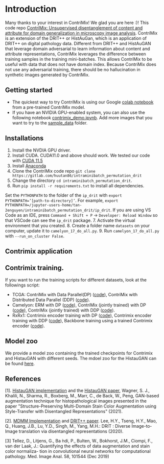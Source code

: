 # Introduction
Many thanks to your interest in ContriMix! We glad you are here :)!
This code repo [ContriMix: Unsupervised disentanglement of content and attribute for domain generalization in microscopy image analysis](https://arxiv.org/abs/2306.04527). ContriMix is an extension of the DRIT++ or HistAuGan, which is an application of DRIT++ on digital pathology data. Different from DRIT++ and HistAuGAN that leverage domain adversarial to learn information about content and attribute representations, ContriMix leverages the difference between training samples in the training mini-batches. This allows ContriMix to be useful with data that does not have domain index. Because ContriMix does not use any adversarial training, there should be no hallucination in synthetic images generated by ContriMix.

## Getting started
- The quickest way to try ContriMix is using our Google [colab notebook](https://colab.research.google.com/drive/1saLls58IM3tVJ8VjTacjpbcv-6I1H1yp?usp=sharing) from a pre-trained ContriMix model.
- If you have an NVIDIA GPU-enabled system, you can also use the following notebook [contrimix_demo.ipynb](./contrimix_demo.ipynb). Add more images that you want to try to the [sample_data](/sample_data/) folder.

## Installations
1.  Install the NVDIA GPU driver.
2.  Install CUDA. CUDA11.0 and above should work. We tested our code with [CUDA 11.5](https://developer.nvidia.com/cuda-11-5-0-download-archive?target_os=Linux&target_arch=x86_64&Distribution=Ubuntu&target_version=20.04&target_type=deb_local)
3.  Install [Anaconda](https://www.anaconda.com/)
4.  Clone the ContriMix code repo `git clone https://gitlab.com/huutan86/intraminibatch_permutation_drit`
5.  Change the directory `cd intraminibatch_permutation_drit`.
6.  Run `pip install -r requirements.txt` to install all dependencies.

Set the `PYTHONPATH` to the folder of the `ip_drit` with `export PYTHONPATH=’[path-to-directory]’`. For example,
`export PYTHONPATH=/jupyter-users-home/tan-2enguyen/intraminibatch_permutation_drit/ip_drit`. If you are using VS Code as an IDE,
press `Command + Shift + P`  ->  `Developer: Reload Window` so that VSCode can see the `ip_drit` package.
7. Activate the virtual environment that you created.
8. Create a folder name `datasets` on your computer, update it to `camelyon_17_do_all.py`.
9. Run `camelyon_17_do_all.py` with `--run_on_cluster False`.

## Contrimix application

## Contrimix training.
If you want to run the training scripts for different datasets, look at the followings script:
- TCGA: ContriMix with Data Parallel(DP) ([code](tcga_do_all_unlabeled_contrimix_dp.py)), ContriMix with Distributed Data Parallel (DDP) ([code](/tcga_do_all_unlabeled_contrimix_ddp.py)).
- Camelyon: ERM with DP ([code](/camelyon_17_do_all_erm.py)), ContriMix (jointly trained) with DP ([code](./camelyon_17_do_all_contrimix.py)), ContriMix (jointly trained) with DDP ([code](./camelyon_17_do_all_contrimix_ddp.py)).
- RxRx1: Contrimix encoder training with DP ([code](/rxrx1_do_all_contrimix_encoder_training_dp.py)), Contrimix encoder training with DDP ([code](/rxrx1_do_all_contrimix_encoder_training_ddp.py)), Backbone training using a trained Contrimix encoder ([code](/rxrx1_do_all_contrimix_backbone_training_dp.py)).

## Model zoo
We provide a model zoo containing the trained checkpoints for Contrimix and HistauGAN with different seeds. The mdoel zoo for the HistauGAN can be found [here](./MODELZOO.md).
## References
[1]. [HistauGAN implementation](https://github.com/sophiajw/HistAuGAN) and the [HistauGAN paper](https://arxiv.org/abs/2107.12357), Wagner, S. J., Khalili, N., Sharma, R., Boxberg, M., Marr, C., de Back, W., Peng, GAN-based augmentation technique for histopathological images presented in the paper "Structure-Preserving Multi-Domain Stain Color Augmentation using Style-Transfer with Disentangled Representations" (2021).

[2]. [MDMM Implementation](https://github.com/HsinYingLee/MDMM) and [DRIT++ paper](/https://arxiv.org/abs/1905.01270). Lee, H.Y., Tseng, H.Y., Mao, Q., Huang, J.B., Lu, Y.D., Singh, M., Yang, M.H.: DRIT : Diverse Image-to-Image translation via disentangled representations (2020).

[3] Tellez, D., Litjens, G., Ba ́ndi, P., Bulten, W., Bokhorst, J.M., Ciompi, F., van der Laak, J.: Quantifying the effects of data augmentation and stain color normaliza- tion in convolutional neural networks for computational pathology. Med. Image Anal. 58, 101544 (Dec 2019)


